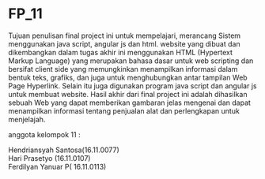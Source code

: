 # FP_11
Tujuan penulisan final project ini untuk mempelajari, merancang Sistem menggunakan java script, angular js dan html. website yang dibuat dan dikembangkan dalam tugas akhir ini menggunakan HTML (Hypertext Markup Language) yang merupakan bahasa dasar untuk web scripting dan bersifat client side yang memungkinkan menampilkan informasi dalam bentuk teks, grafiks, dan juga untuk menghubungkan antar tampilan Web Page Hyperlink. Selain itu juga digunakan program java script dan angular js untuk membuat website. Hasil akhir dari final project ini adalah dihasilkan sebuah Web yang dapat memberikan gambaran jelas mengenai dan dapat menampilkan informasi tentang  penjualan alat dan perlengkapan untuk menjelajah. 

anggota kelompok 11 :

Hendriansyah Santosa(16.11.0077)  
Hari Prasetyo (16.11.0107)  
Ferdilyan Yanuar P( 16.11.0113)
